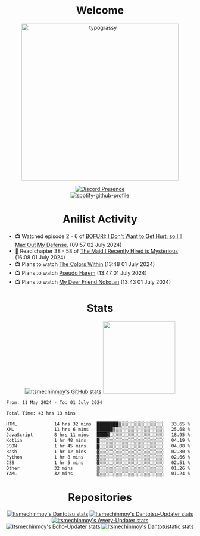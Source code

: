 <div align="center">

# Welcome
<a href="https://github.com/kawarimidoll/typograssy">
    <img alt="typograssy" src="https://typograssy.deno.dev/api?text=%E3%82%88%E3%81%86%E3%81%93%E3%81%9D%E3%81%BF%E3%81%AA%E3%81%95%E3%82%93%20-%20Itsmechinmoy--&&l0=none&l1=82d9d0&l2=027353&l3=038c4c&l4=01402e&bg=none&frame=none&speed=100&comment=" width="421.99">
</a>

[![Discord Presence](https://lanyard.cnrad.dev/api/523539866311720963?theme=dark&bg=Oe1116&animated=false&hideDiscrim=true&borderRadius=30px&hideActivity=whenNotUsed)](https://discord.com/users/523539866311720963)<br>
[![spotify-github-profile](https://spotify-github-profile.kittinanx.com/api/view?uid=31zczwoe3obxakjgkio7anubhkaq&cover_image=true&theme=novatorem&show_offline=true&background_color=121212&interchange=false&bar_color=53b14f&bar_color=ffffff&bar_color_cover=false)](https://spotify-github-profile.vercel.app/api/view?uid=31zczwoe3obxakjgkio7anubhkaq&redirect=true)
</div>

<div align="center">

# Anilist Activity
</div>
<!-- ANILIST_ACTIVITY:start -->

-   📺 Watched episode 2 - 6 of [BOFURI: I Don't Want to Get Hurt, so I'll Max Out My Defense.](https://anilist.co/anime/106479) (09:57 02 July 2024)
-   📖 Read chapter 38 - 58 of [The Maid I Recently Hired is Mysterious](https://anilist.co/manga/114917) (16:08 01 July 2024)
-   📺 Plans to watch [The Colors Within](https://anilist.co/anime/158166) (13:48 01 July 2024)
-   📺 Plans to watch [Pseudo Harem](https://anilist.co/anime/163623) (13:47 01 July 2024)
-   📺 Plans to watch [My Deer Friend Nokotan](https://anilist.co/anime/175977) (13:43 01 July 2024)

<!-- ANILIST_ACTIVITY:end -->
<div align="center">
    
# Stats
[![Itsmechinmoy's GitHub stats](https://github-readme-stats.vercel.app/api?username=itsmechinmoy&show_icons=true&theme=algolia)](https://github.com/anuraghazra/github-readme-stats)
<img src="https://github-readme-stackoverflow.vercel.app/?userID=25004176&theme=dark" height="194"/>
</div>
<!--START_SECTION:waka-->

```txt
From: 11 May 2024 - To: 01 July 2024

Total Time: 43 hrs 13 mins

HTML              14 hrs 32 mins  ████████▒░░░░░░░░░░░░░░░░   33.65 %
XML               11 hrs 6 mins   ██████▒░░░░░░░░░░░░░░░░░░   25.68 %
JavaScript        8 hrs 11 mins   ████▓░░░░░░░░░░░░░░░░░░░░   18.95 %
Kotlin            1 hr 48 mins    █░░░░░░░░░░░░░░░░░░░░░░░░   04.19 %
JSON              1 hr 45 mins    █░░░░░░░░░░░░░░░░░░░░░░░░   04.08 %
Bash              1 hr 12 mins    ▓░░░░░░░░░░░░░░░░░░░░░░░░   02.80 %
Python            1 hr 8 mins     ▓░░░░░░░░░░░░░░░░░░░░░░░░   02.66 %
CSS               1 hr 5 mins     ▓░░░░░░░░░░░░░░░░░░░░░░░░   02.51 %
Other             32 mins         ▒░░░░░░░░░░░░░░░░░░░░░░░░   01.26 %
YAML              32 mins         ▒░░░░░░░░░░░░░░░░░░░░░░░░   01.24 %
```

<!--END_SECTION:waka-->
<div align="center">

# Repositories
[![Itsmechinmoy's Dantotsu stats](https://github-readme-stats.vercel.app/api/pin/?username=itsmechinmoy&repo=dantotsu&show_icons=true&theme=algolia&description_lines_count=1)](https://github.com/itsmechinmoy/dantotsu)
[![Itsmechinmoy's Dantotsu-Updater stats](https://github-readme-stats.vercel.app/api/pin/?username=itsmechinmoy&repo=dantotsu-updater&show_icons=true&theme=algolia&description_lines_count=1)](https://github.com/itsmechinmoy/dantotsu-updater)
[![Itsmechinmoy's Awery-Updater stats](https://github-readme-stats.vercel.app/api/pin/?username=itsmechinmoy&repo=awery-updater&show_icons=true&theme=algolia&description_lines_count=1)](https://github.com/itsmechinmoy/awery-updater)
[![Itsmechinmoy's Echo-Updater stats](https://github-readme-stats.vercel.app/api/pin/?username=itsmechinmoy&repo=echo-updater&show_icons=true&theme=algolia&description_lines_count=1)](https://github.com/itsmechinmoy/echo-updater)
[![Itsmechinmoy's Dantotustatic stats](https://github-readme-stats.vercel.app/api/pin/?username=itsmechinmoy&repo=dantotustatic&show_icons=true&theme=algolia&description_lines_count=1)](https://github.com/itsmechinmoy/dantotustatic)
</div>
